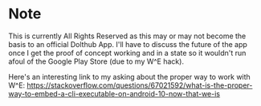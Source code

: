 # Note

This is currently All Rights Reserved as this may or may not become the basis to an official Dolthub App. I'll have to discuss the future of the app once I get the proof of concept working and in a state so it wouldn't run afoul of the Google Play Store (due to my W^E hack).

Here's an interesting link to my asking about the proper way to work with W^E: https://stackoverflow.com/questions/67021592/what-is-the-proper-way-to-embed-a-cli-executable-on-android-10-now-that-we-is